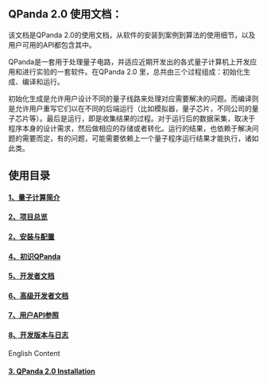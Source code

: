 ## QPanda 2.0 使用文档：

该文档是QPanda 2.0的使用文档，从软件的安装到案例到算法的使用细节，以及用户可用的API都包含其中。

QPanda是一套用于处理量子电路，并适应近期开发出的各式量子计算机上开发应用和进行实验的一套软件。在QPanda 2.0 里，总共由三个过程组成：初始化生成、编译和运行。

初始化生成是允许用户设计不同的量子线路来处理对应需要解决的问题。而编译则是允许用户重写它们以在不同的后端运行（比如模拟器，量子芯片，不同公司的量子芯片等）。最后是运行，即是收集结果的过程。对于运行后的数据采集，取决于程序本身的设计需求，然后做相应的存储或者转化。运行的结果，也依赖于解决问题的需要而定，有的问题，可能需要依赖上一个量子程序运行结果才能执行，诸如此类。

## 使用目录

#### [1、量子计算简介](./Doc/1.Quantum_Computing.md)

#### [2、项目总览](./Doc/2.Overview.md)


#### [2、安装与配置](./Doc/3.Installation.md)

#### [4、初识QPanda](./Doc/4.Hello_QPanda.md)

#### [5、开发者文档](./Doc/5.Developer_Documentation.md)
#### [6、高级开发者文档](./Doc/6.Advanced_Developer_Documentation.md)
#### [7、用户API参照](./Doc/7.API_References.md)
#### [8、开发版本与日志](./Doc/8.Version_and_Log.md)

English Content

#### [3. QPanda 2.0 Installation](./Doc/3.Installation_en.md)
